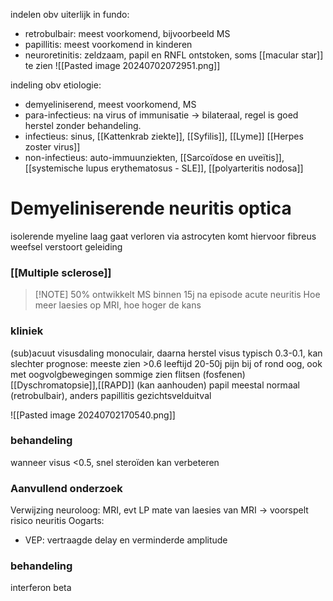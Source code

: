 indelen obv uiterlijk in fundo:
- retrobulbair: meest voorkomend, bijvoorbeeld MS
- papillitis: meest voorkomend in kinderen
- neuroretinitis: zeldzaam, papil en RNFL ontstoken, soms [[macular star]] te zien
![[Pasted image 20240702072951.png]]

indeling obv etiologie:
- demyeliniserend, meest voorkomend, MS
- para-infectieus: na virus of immunisatie -> bilateraal, regel is goed herstel zonder behandeling.
- infectieus: sinus, [[Kattenkrab ziekte]], [[Syfilis]], [[Lyme]] [[Herpes zoster virus]] 
- non-infectieus: auto-immuunziekten, [[Sarcoïdose en uveïtis]], [[systemische lupus erythematosus - SLE]], [[polyarteritis nodosa]] 

# Demyeliniserende neuritis optica
isolerende myeline laag gaat verloren
via astrocyten komt hiervoor fibreus weefsel
verstoort geleiding 
### [[Multiple sclerose]]

> [!NOTE] 50% ontwikkelt MS binnen 15j na episode acute neuritis
> Hoe meer laesies op MRI, hoe hoger de kans

### kliniek
(sub)acuut visusdaling monoculair, daarna herstel
visus typisch 0.3-0.1, kan slechter
prognose: meeste zien >0.6
leeftijd 20-50j
pijn bij of rond oog, ook met oogvolgbewegingen
sommige zien flitsen (fosfenen)
[[Dyschromatopsie]],[[RAPD]] (kan aanhouden)
papil meestal normaal (retrobulbair), anders papillitis
gezichtsvelduitval

![[Pasted image 20240702170540.png]]


### behandeling
wanneer visus <0.5, snel steroïden kan verbeteren

### Aanvullend onderzoek
Verwijzing neuroloog: MRI, evt LP
mate van laesies van MRI -> voorspelt risico neuritis
Oogarts: 
- VEP: vertraagde delay en verminderde amplitude


### behandeling
interferon beta